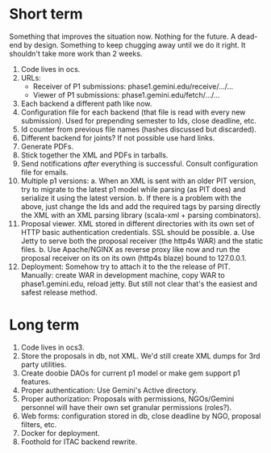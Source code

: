 # Short term

Something that improves the situation now. Nothing for the future. A dead-end by
design. Something to keep chugging away until we do it right. It shouldn't
take more work than 2 weeks.

1. Code lives in ocs.
1. URLs:
   - Receiver of P1 submissions: phase1.gemini.edu/receive/.../...
   - Viewer of P1 submissions: phase1.gemini.edu/fetch/.../...
1. Each backend a different path like now.
1. Configuration file for each backend (that file is read with every new
   submission). Used for prepending semester to Ids, close deadline, etc.
1. Id counter from previous file names (hashes discussed but discarded).
1. Different backend for joints? If not possible use hard links.
1. Generate PDFs.
1. Stick together the XML and PDFs in tarballs.
1. Send notifications *after* everything is successful. Consult configuration
   file for emails.
1. Multiple p1 versions:
   a. When an XML is sent with an older PIT version, try to migrate to the latest
      p1 model while parsing (as PIT does) and serialize it using the latest
      version.
   b. If there is a problem with the above, just change the Ids and add the
      required tags by parsing directly the XML with an XML parsing library
      (scala-xml + parsing combinators).
1. Proposal viewer. XML stored in different directories with its own set of
   HTTP basic authentication credentials. SSL should be possible.
   a. Use Jetty to serve both the proposal receiver (the http4s WAR) and the
      static files.
   b. Use Apache/NGINX as reverse proxy like now and run the proposal receiver
      on its on its own (http4s blaze) bound to 127.0.0.1.
1. Deployment: Somehow try to attach it to the the release of PIT. Manually:
   create WAR in development machine, copy WAR to phase1.gemini.edu, reload
   jetty. But still not clear that's the easiest and safest release method.


# Long term

1. Code lives in ocs3.
1. Store the proposals in db, not XML. We'd still create XML dumps for 3rd party
   utilities.
1. Create doobie DAOs for current p1 model or make gem support p1 features.
1. Proper authentication: Use Gemini's Active directory.
1. Proper authorization: Proposals with permissions, NGOs/Gemini personnel will
   have their own set granular permissions (roles?).
1. Web forms: configuration stored in db, close deadline by NGO, proposal
   filters, etc.
1. Docker for deployment.
1. Foothold for ITAC backend rewrite.
